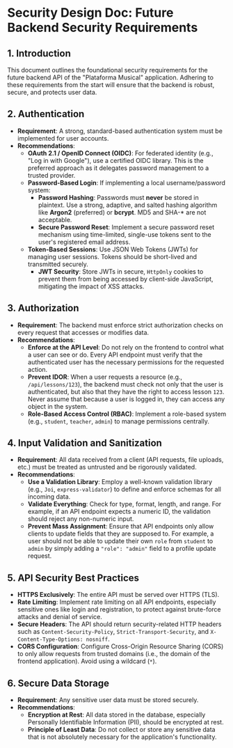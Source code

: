 # Security Design Doc: Future Backend Security Requirements

## 1. Introduction

This document outlines the foundational security requirements for the future backend API of the "Plataforma Musical" application. Adhering to these requirements from the start will ensure that the backend is robust, secure, and protects user data.

## 2. Authentication

*   **Requirement**: A strong, standard-based authentication system must be implemented for user accounts.
*   **Recommendations**:
    *   **OAuth 2.1 / OpenID Connect (OIDC)**: For federated identity (e.g., "Log in with Google"), use a certified OIDC library. This is the preferred approach as it delegates password management to a trusted provider.
    *   **Password-Based Login**: If implementing a local username/password system:
        *   **Password Hashing**: Passwords must **never** be stored in plaintext. Use a strong, adaptive, and salted hashing algorithm like **Argon2** (preferred) or **bcrypt**. MD5 and SHA-* are not acceptable.
        *   **Secure Password Reset**: Implement a secure password reset mechanism using time-limited, single-use tokens sent to the user's registered email address.
    *   **Token-Based Sessions**: Use JSON Web Tokens (JWTs) for managing user sessions. Tokens should be short-lived and transmitted securely.
        *   **JWT Security**: Store JWTs in secure, `HttpOnly` cookies to prevent them from being accessed by client-side JavaScript, mitigating the impact of XSS attacks.

## 3. Authorization

*   **Requirement**: The backend must enforce strict authorization checks on every request that accesses or modifies data.
*   **Recommendations**:
    *   **Enforce at the API Level**: Do not rely on the frontend to control what a user can see or do. Every API endpoint must verify that the authenticated user has the necessary permissions for the requested action.
    *   **Prevent IDOR**: When a user requests a resource (e.g., `/api/lessons/123`), the backend must check not only that the user is authenticated, but also that they have the right to access lesson `123`. Never assume that because a user is logged in, they can access any object in the system.
    *   **Role-Based Access Control (RBAC)**: Implement a role-based system (e.g., `student`, `teacher`, `admin`) to manage permissions centrally.

## 4. Input Validation and Sanitization

*   **Requirement**: All data received from a client (API requests, file uploads, etc.) must be treated as untrusted and be rigorously validated.
*   **Recommendations**:
    *   **Use a Validation Library**: Employ a well-known validation library (e.g., `Joi`, `express-validator`) to define and enforce schemas for all incoming data.
    *   **Validate Everything**: Check for type, format, length, and range. For example, if an API endpoint expects a numeric ID, the validation should reject any non-numeric input.
    *   **Prevent Mass Assignment**: Ensure that API endpoints only allow clients to update fields that they are supposed to. For example, a user should not be able to update their own `role` from `student` to `admin` by simply adding a `"role": "admin"` field to a profile update request.

## 5. API Security Best Practices

*   **HTTPS Exclusively**: The entire API must be served over HTTPS (TLS).
*   **Rate Limiting**: Implement rate limiting on all API endpoints, especially sensitive ones like login and registration, to protect against brute-force attacks and denial of service.
*   **Secure Headers**: The API should return security-related HTTP headers such as `Content-Security-Policy`, `Strict-Transport-Security`, and `X-Content-Type-Options: nosniff`.
*   **CORS Configuration**: Configure Cross-Origin Resource Sharing (CORS) to only allow requests from trusted domains (i.e., the domain of the frontend application). Avoid using a wildcard (`*`).

## 6. Secure Data Storage

*   **Requirement**: Any sensitive user data must be stored securely.
*   **Recommendations**:
    *   **Encryption at Rest**: All data stored in the database, especially Personally Identifiable Information (PII), should be encrypted at rest.
    *   **Principle of Least Data**: Do not collect or store any sensitive data that is not absolutely necessary for the application's functionality.
